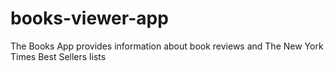 # books-viewer-app
The Books App provides information about book reviews and The New York Times Best Sellers lists
